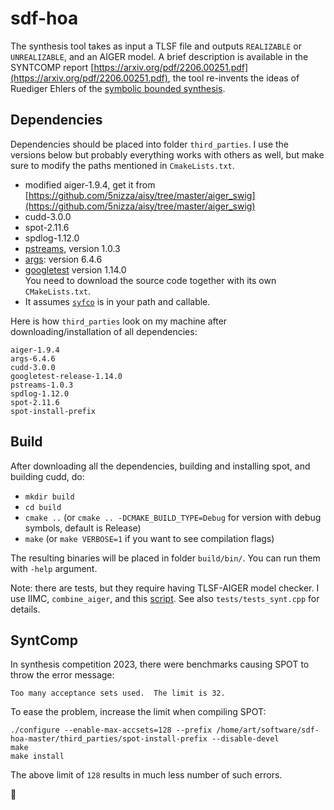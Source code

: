 # sdf-hoa

The synthesis tool takes as input a TLSF file
and outputs `REALIZABLE` or `UNREALIZABLE`, and an AIGER model.
A brief description is available in the SYNTCOMP report
[https://arxiv.org/pdf/2206.00251.pdf](https://arxiv.org/pdf/2206.00251.pdf),
the tool re-invents the ideas of Ruediger Ehlers of the [symbolic bounded synthesis](https://ruediger-ehlers.de/papers/fmsd2012.pdf).


## Dependencies
Dependencies should be placed into folder `third_parties`.
I use the versions below but probably everything works with others as well,
but make sure to modify the paths mentioned in `CmakeLists.txt`.

- modified aiger-1.9.4, get it from [https://github.com/5nizza/aisy/tree/master/aiger_swig](https://github.com/5nizza/aisy/tree/master/aiger_swig)
- cudd-3.0.0
- spot-2.11.6
- spdlog-1.12.0
- [pstreams](http://pstreams.sourceforge.net/), version 1.0.3
- [args](https://github.com/Taywee/args): version 6.4.6
- [googletest](https://github.com/google/googletest) version 1.14.0\
  You need to download the source code together with its own `CMakeLists.txt`.
- It assumes [`syfco`](https://github.com/gaperez64/syfco) is in your path and callable.

Here is how `third_parties` look on my machine after downloading/installation of all dependencies:
```
aiger-1.9.4
args-6.4.6
cudd-3.0.0
googletest-release-1.14.0
pstreams-1.0.3
spdlog-1.12.0
spot-2.11.6
spot-install-prefix
```

## Build
After downloading all the dependencies, building and installing spot, and building cudd, do:

- `mkdir build`
- `cd build`
- `cmake ..` (or `cmake .. -DCMAKE_BUILD_TYPE=Debug` for version with debug symbols, default is Release)
- `make` (or `make VERBOSE=1` if you want to see compilation flags)

The resulting binaries will be placed in folder `build/bin/`.
You can run them with `-help` argument.

Note: there are tests, but they require having TLSF-AIGER model checker.
I use IIMC, `combine_aiger`, and this [script](https://gist.github.com/5nizza/14488e6fce0a29d297a38daefc95a1a8).
See also `tests/tests_synt.cpp` for details.

## SyntComp

In synthesis competition 2023, there were benchmarks causing SPOT to throw the error message:
```
Too many acceptance sets used.  The limit is 32.
```
To ease the problem, increase the limit when compiling SPOT:
```
./configure --enable-max-accsets=128 --prefix /home/art/software/sdf-hoa-master/third_parties/spot-install-prefix --disable-devel
make
make install
```
The above limit of `128` results in much less number of such errors.

🐾

